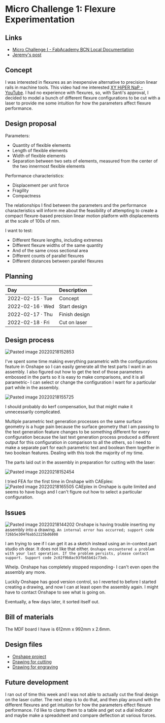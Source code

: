 
# Micro Challenge 1: Flexure Experimentation

## Links
- [Micro Challenge I - FabAcademy BCN Local Documentation](https://fablabbcn-projects.gitlab.io/learning/fabacademy-local-docs/challenge/c_1/)
- [Jeremy's post](https://publish.obsidian.md/jeremyparadie/%F0%9F%8C%90+Website/MDEF/MDEF+Academy/Micro+Challenge+1)

## Concept
I was interested in flexures as an inexpensive alternative to precision linear rails in machine tools. This video had me interested [XY HiPER NaP - YouTube](https://youtu.be/AJ7IHvOEr2o?t=15). I had no experience with flexures, so, with Santi's approval, I decided to model a bunch of different flexure configurations to be cut with a laser to provide me some intuition for how the parameters affect flexure performance.

## Design proposal
Parameters:
- Quantity of flexible elements
- Length of flexible elements
- Width of flexible elements
- Separation between two sets of elements, measured from the center of the two innermost flexible elements

Performance characteristics:
- Displacement per unit force
- Fragility
- Compactness

The relationships I find between the parameters and the performance characteristics will inform me about the feasibility of attempting to create a compact flexure-based precision linear motion platform with displacements at the scale of 100s of mm. 

I want to test:
- Different flexure lengths, including extremes
- Different flexure widths of the same quantity
- And of the same cross sectional area
- Different counts of parallel flexures
- Different distances between parallel flexures

## Planning
| Day              | Description   |
|:---------------- |:------------- |
| 2022-02-15 · Tue | Concept       |
| 2022-02-16 · Wed | Start design  |
| 2022-02-17 · Thu | Finish design |
| 2022-02-18 · Fri | Cut on laser  |

## Design process
![Pasted image 20220218152853](https://user-images.githubusercontent.com/14352758/190920755-2876b7f6-5435-40f6-8471-03b50089b317.png)

I've spent some time making everything parametric with the configurations feature in Onshape so I can easily generate all the test parts I want in an assembly. I also figured out how to get the text of those parameters embossed in the parts so it is easy to make comparisons, and it is all parametric- I can select or change the configuration I want for a particular part while in the assembly. 

![Pasted image 20220218155725](https://user-images.githubusercontent.com/14352758/190920756-0aa5befc-1594-40b4-9983-5007497c6c21.png)

I should probably do kerf compensation, but that might make it unnecessarily complicated.

Multiple parametric text generation processes on the same surface geometry is a huge pain because the surface geometry that I am passing to the text generation feature changes to be something different for every configuration because the last text generation process produced a different output for this configuration in comparison to all the others, so I need to make a separate part for each parametric text and boolean them together in two boolean features. Dealing with this took the majority of my time.

The parts laid out in the assembly in preparation for cutting with the laser:

![Pasted image 20220218152454](https://user-images.githubusercontent.com/14352758/190920754-2dbf3b56-46d4-42ce-bfc5-34c47a7cf434.png)

I tried FEA for the first time in Onshape with CAEplex:
![Pasted image 20220218165505](https://user-images.githubusercontent.com/14352758/190920751-f2ffb4dc-9e9f-4d30-a8d6-307ce10520cf.png)
CAEplex in Onshape is quite limited and seems to have bugs and I can't figure out how to select a particular configuration.

## Issues
![Pasted image 20220218144202](https://user-images.githubusercontent.com/14352758/190920753-2d0d3df5-4a24-46e5-98f1-afb9645a04d9.png)
Onshape is having trouble inserting my assembly into a drawing.
`An internal error has occurred; support code 726b5e304f6ab52225bd6808`

I am trying to see if I can get it as a sketch instead using an in-context part studio
oh dear. It does not like that either. `Onshape encountered a problem with your last operation. If the problem persists, please contact support. Support code 2c02f9b8ac93fb65b61c73eb.`

Whelp. Onshape has completely stopped responding- I can't even open the assembly any more. 

Luckily Onshape has good version control, so I reverted to before I started creating a drawing, and now I can at least open the assembly again. I might have to contact Onshape to see what is going on. 

Eventually, a few days later, it sorted itself out.

## Bill of materials
The MDF board I have is 612mm x 992mm x 2.6mm.

## Design files
- [Onshape project](https://cad.onshape.com/documents/cc54481488b53f500060c184/v/db58cddde439ec22f75fce03/e/e00a19d179e8e2f0cc177022?renderMode=0&uiState=620fb8b41a44f95f51dc22c5)
- [Drawing for cutting](https://github.com/JeremyParadie/MDEF-Academy-Micro-Challenge-1/blob/main/Drawing%20for%20cutting.svg)
- [Drawing for engraving](https://github.com/JeremyParadie/MDEF-Academy-Micro-Challenge-1/blob/main/Drawing%20for%20engraving.svg)

## Future development
I ran out of time this week and I was not able to actually cut the final design on the laser cutter. The next step is to do that, and then play around with the different flexures and get intuition for how the parameters effect flexure performance. I'd like to clamp them to a table and get out a dial indicator and maybe make a spreadsheet and compare deflection at various forces. 
